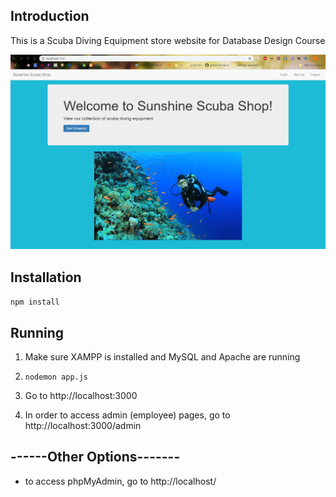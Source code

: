 ## Introduction
This is a Scuba Diving Equipment store website for Database Design Course

[![website image](homePagePreview.png)](scubashop.herokuapp.com)

## Installation

`npm install`

## Running

1) Make sure XAMPP is installed and MySQL and Apache are running

2) `nodemon app.js`

3) Go to http://localhost:3000

4) In order to access admin (employee) pages, go to http://localhost:3000/admin


## ------Other Options-------
* to access phpMyAdmin, go to http://localhost/
